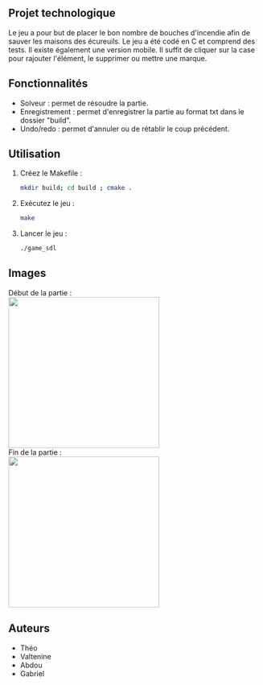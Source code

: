 ## Projet technologique

Le jeu a pour but de placer le bon nombre de bouches d'incendie afin de sauver les maisons des écureuils. Le jeu a été codé en C et comprend des tests. Il existe également une version mobile. Il suffit de cliquer sur la case pour rajouter  l'élément, le supprimer ou mettre une marque. 

## Fonctionnalités

- Solveur : permet de résoudre la partie.
- Enregistrement : permet d'enregistrer la partie au format txt dans le dossier "build".
- Undo/redo : permet d'annuler ou de rétablir le coup précédent.

## Utilisation

1. Créez le Makefile :
   ```bash
   mkdir build; cd build ; cmake .
   ```
2. Exécutez le jeu :
   ```bash
   make 
   ```
3. Lancer le jeu :
    ```bash
    ./game_sdl
    ```

## Images 

Début de la partie :
<br>
<img src="readme/game_start.png" width="300px">
<br>
Fin de la partie :
<br>
<img src="readme/game_end.png" width="300px"> 


## Auteurs

- Théo
- Valtenine
- Abdou 
- Gabriel